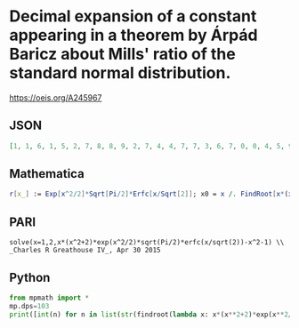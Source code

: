 # Decimal expansion of a constant appearing in a theorem by Árpád Baricz about Mills' ratio of the standard normal distribution\.
https://oeis.org/A245967
## JSON
```JSON
[1, 1, 6, 1, 5, 2, 7, 8, 8, 9, 2, 7, 4, 4, 7, 7, 3, 6, 7, 0, 0, 4, 5, 9, 5, 0, 3, 1, 0, 9, 6, 3, 1, 7, 9, 0, 5, 5, 2, 4, 8, 1, 7, 3, 4, 3, 0, 0, 9, 6, 3, 2, 3, 4, 2, 4, 7, 6, 9, 9, 5, 5, 4, 1, 4, 3, 8, 2, 2, 6, 9, 1, 7, 1, 6, 0, 8, 7, 3, 1, 9, 4, 6, 0, 7, 7, 5, 5, 6, 1, 2, 7, 2, 9, 8, 3, 5, 7, 1, 6, 8, 4]
```
## Mathematica
```Mathematica
r[x_] := Exp[x^2/2]*Sqrt[Pi/2]*Erfc[x/Sqrt[2]]; x0 = x /. FindRoot[x*(x^2+2)*r[x] == (x^2+1), {x, 1}, WorkingPrecision -> 102]; RealDigits[x0] // First
```
## PARI
```PARI
solve(x=1,2,x*(x^2+2)*exp(x^2/2)*sqrt(Pi/2)*erfc(x/sqrt(2))-x^2-1) \\ _Charles R Greathouse IV_, Apr 30 2015
```
## Python
```Python
from mpmath import *
mp.dps=103
print([int(n) for n in list(str(findroot(lambda x: x*(x**2+2)*exp(x**2/2)*sqrt(pi/2)*erfc(x/sqrt(2))-x**2-1, (1, 2))).replace('.', ''))]) # _Indranil Ghosh_, Jul 07 2017
```
